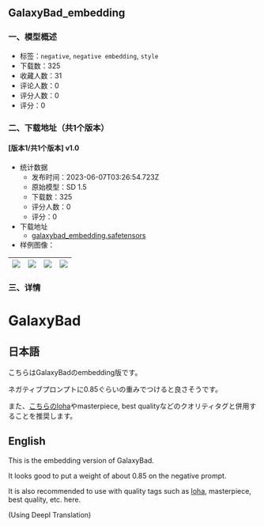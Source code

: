 ## GalaxyBad_embedding
### 一、模型概述

- 标签：`negative`, `negative embedding`, `style`
- 下载数：325
- 收藏人数：31
- 评论人数：0
- 评分人数：0
- 评分：0

### 二、下载地址（共1个版本）

#### [版本1/共1个版本] v1.0

- 统计数据
  - 发布时间：2023-06-07T03:26:54.723Z
  - 原始模型：SD 1.5
  - 下载数：325
  - 评分人数：0
  - 评分：0
- 下载地址
  - [galaxybad_embedding.safetensors](https://civitai.com/api/download/models/90802)
- 样例图像：

| <img src="https://image.civitai.com/xG1nkqKTMzGDvpLrqFT7WA/62cec650-9129-4bb9-90a5-19c4e6b3b938/width=450/1057136.jpeg" /> | <img src="https://image.civitai.com/xG1nkqKTMzGDvpLrqFT7WA/c23057dd-248e-4f02-a50c-2120abfff1d9/width=450/1057138.jpeg" /> | <img src="https://image.civitai.com/xG1nkqKTMzGDvpLrqFT7WA/6b174465-1a77-41e8-b35b-400af9ea8125/width=450/1057137.jpeg" /> | <img src="https://image.civitai.com/xG1nkqKTMzGDvpLrqFT7WA/8bc3fcde-9569-4ba7-93f6-941c3566ef24/width=450/1057139.jpeg" /> |
| ---- | ---- | ---- | ---- |


### 三、详情
<h1 id="heading-2024">GalaxyBad</h1><h2 id="heading-2025">日本語</h2><p>こちらはGalaxyBadのembedding版です。</p><p>ネガティブプロンプトに0.85ぐらいの重みでつけると良さそうです。</p><p>また、<a rel="ugc" href="https://civitai.com/models/85416/galaxybadloha">こちらのloha</a>やmasterpiece, best qualityなどのクオリティタグと併用することを推奨します。</p><h2 id="heading-2026">English</h2><p>This is the embedding version of GalaxyBad.</p><p>It looks good to put a weight of about 0.85 on the negative prompt.</p><p>It is also recommended to use with quality tags such as <a rel="ugc" href="https://civitai.com/models/85416/galaxybadloha">loha</a>, masterpiece, best quality, etc. here.</p><p>(Using Deepl Translation)</p>